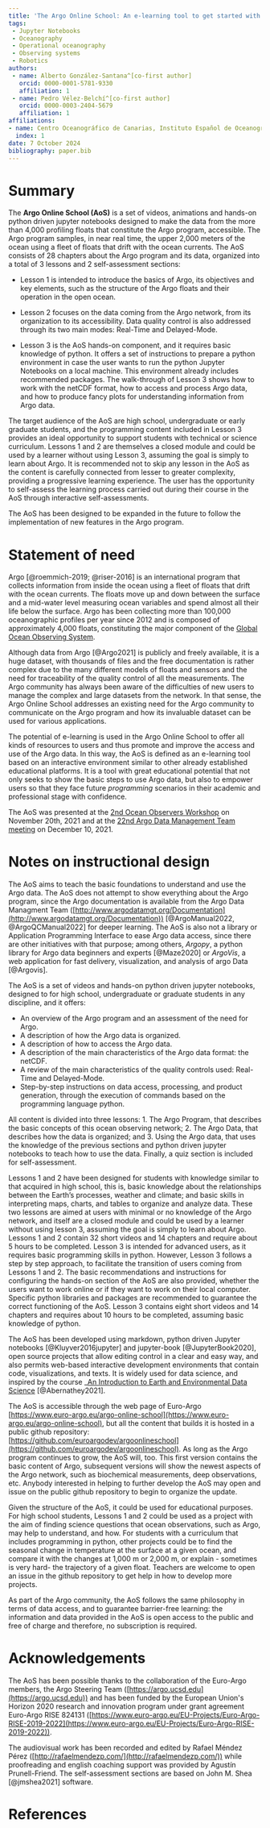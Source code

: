 ```yaml
---
title: 'The Argo Online School: An e-learning tool to get started with Argo'
tags:
 - Jupyter Notebooks
 - Oceanography
 - Operational oceanography
 - Observing systems
 - Robotics
authors:
 - name: Alberto González-Santana^[co-first author]
   orcid: 0000-0001-5781-9330
   affiliation: 1
 - name: Pedro Vélez-Belchí^[co-first author]
   orcid: 0000-0003-2404-5679
   affiliation: 1
affiliations:
- name: Centro Oceanográfico de Canarias, Instituto Español de Oceanografía (IEO - CSIC)
  index: 1
date: 7 October 2024
bibliography: paper.bib
---
```


# Summary

The **Argo Online School (AoS)** is a set of videos, animations and hands-on python driven jupyter notebooks designed to make the data from the more than 4,000 profiling floats that constitute the Argo program, accessible. The Argo program samples, in near real time, the upper 2,000 meters of the ocean using a fleet of floats that drift with the ocean currents. The AoS consists of 28 chapters about the Argo program and its data, organized into a total of 3 lessons and 2 self-assessment sections:

* Lesson 1 is intended to introduce the basics of Argo, its objectives and key elements, such as the structure of the Argo floats and their operation in the open ocean.

* Lesson 2 focuses on the data coming from the Argo network, from its organization to its accessibility. Data quality control is also addressed through its two main modes: Real-Time and Delayed-Mode.

* Lesson 3 is the AoS hands-on component, and it requires basic knowledge of python. It offers a set of instructions to prepare a python environment in case the user wants to run the python Jupyter Notebooks on a local machine. This environment already includes recommended packages. The walk-through of Lesson 3 shows how to work with the netCDF format, how to access and process Argo data, and how to produce fancy plots for understanding information from Argo data.

The target audience of the AoS are high school, undergraduate or early graduate students, and the programming content included in Lesson 3 provides an ideal opportunity to support students with technical or science curriculum. Lessons 1 and 2 are themselves a closed module and could be used by a learner without using Lesson 3, assuming the goal is simply to learn about Argo.  It is recommended not to skip any lesson in the AoS as the content is carefully connected from lesser to greater complexity, providing a progressive learning experience. The user has the opportunity to self-assess the learning process carried out during their course in the AoS through interactive self-assessments.

The AoS has been designed to be expanded in the future to follow the implementation of new features in the Argo program.

# Statement of need

Argo [@roemmich-2019; @riser-2016] is an international program that collects information from inside the ocean using a fleet of floats that drift with the ocean currents. The floats move up and down between the surface and a mid-water level measuring ocean variables and spend almost all their life below the surface. Argo has been collecting more than 100,000 oceanographic profiles per year since 2012 and is composed of approximately 4,000 floats, constituting the major component of the [Global Ocean Observing System](https://www.goosocean.org/).

Although data from Argo [@Argo2021] is publicly and freely available, it is a huge dataset, with thousands of files and the free documentation is rather complex due to the many different models of floats and sensors and the need for traceability of the quality control of all the measurements. The Argo community has always been aware of the difficulties of new users to manage the complex and large datasets from the network. In that sense, the Argo Online School addresses an existing need for the Argo community to communicate on the Argo program and how its invaluable dataset can be used for various applications.

The potential of e-learning is used in the Argo Online School to offer all kinds of resources to users and thus promote and improve the access and use of the Argo data. In this way, the AoS is defined as an e-learning tool based on an interactive environment similar to other already established educational platforms. It is a tool with great educational potential that not only seeks to show the basic steps to use Argo data, but also to empower users so that they face future _programming_ scenarios in their academic and professional stage with confidence.

The AoS was presented at the [2nd Ocean Observers Workshop](https://bit.ly/3pUChmJ) on November 20th, 2021  and at the [22nd Argo Data Management Team meeting](https://bit.ly/3e39rLL) on December 10, 2021.

# Notes on instructional design

The AoS aims to teach the basic foundations to understand and use the Argo data. The AoS does not attempt to show everything about the Argo program, since the Argo documentation is available from the Argo Data Managment Team ([http://www.argodatamgt.org/Documentation](http://www.argodatamgt.org/Documentation)) [@ArgoManual2022, @ArgoQCManual2022] for deeper learning. The AoS is also not a library or Application Programming Interface to ease Argo data access, since there are other initiatives with that purpose; among others, *Argopy*, a python library for Argo data beginners and experts [@Maze2020] or  *ArgoVis*, a web application for fast delivery, visualization, and analysis of argo Data [@Argovis].

The AoS is a set of videos and hands-on python driven jupyter notebooks, designed to for high school, undergraduate or graduate students in any discipline, and it offers:

* An overview of the Argo program and an assessment of the need for Argo.
* A description of how the Argo data is organized.
* A description of how to access the Argo data.
* A description of the main characteristics of the Argo data format: the netCDF.
* A review of the main characteristics of the quality controls used: Real-Time and Delayed-Mode.
* Step-by-step instructions on data access, processing, and product generation, through the execution of commands based on the programming language python.

All content is divided into three lessons: 1. The Argo Program, that describes the basic concepts of this ocean observing network; 2. The Argo Data, that describes how the data is organized; and 3. Using the Argo data, that uses the knowledge of the previous sections and python driven jupyter notebooks to teach how to use the data. Finally, a quiz section is included for self-assessment.

Lessons 1 and 2 have been designed for students with knowledge similar to that acquired in high school, this is, basic knowledge about the relationships between the Earth’s processes, weather and climate; and basic skills in interpreting maps, charts, and tables to organize and analyze data. These two lessons are aimed at users with minimal or no knowledge of the Argo network, and itself are a closed module and could be used by a learner without using lesson 3, assuming the goal is simply to learn about Argo. Lessons 1 and 2 contain 32 short videos and 14 chapters and require about 5 hours to be completed. Lesson 3 is intended for advanced users, as it requires basic programming skills in python. However, Lesson 3 follows a step by step approach, to facilitate the transition of users coming from Lessons 1 and 2. The basic recommendations and instructions for configuring the hands-on section of the AoS are also provided, whether the users want to work online or if they want to work on their local computer. Specific python libraries and packages are recommended to guarantee the correct functioning of the AoS. Lesson 3 contains eight short videos and 14 chapters and requires about 10 hours to be completed, assuming basic knowledge of python.

The AoS has been developed using markdown, python driven Jupyter notebooks [@Kluyver2016jupyter] and jupyter-book [@JupyterBook2020], open source projects that allow editing control in a clear and easy way, and also permits web-based interactive development environments that contain code, visualizations, and texts. It is widely used for data science, and inspired by the course _[An Introduction to Earth and Environmental Data Science](https://earth-env-data-science.github.io/intro.html) [@Abernathey2021]. 

The AoS is accessible through the web page of Euro-Argo [https://www.euro-argo.eu/argo-online-school](https://www.euro-argo.eu/argo-online-school), but all the content that builds it is hosted in a public github repository: [https://github.com/euroargodev/argoonlineschool](https://github.com/euroargodev/argoonlineschool). As long as the Argo program continues to grow, the AoS will, too. This first version contains the basic content of Argo, subsequent versions will show the newest aspects of the Argo network, such as biochemical measurements, deep observations, etc. Anybody interested in helping to further develop the AoS may open and issue on the public github repository to begin to organize the update.

Given the structure of the AoS, it could be used for educational purposes. For high school students, Lessons 1 and 2 could be used as a project with the aim of finding science questions that ocean observations, such as Argo,  may help to understand, and how.  For students with a curriculum that includes programming in python, other projects could be to find the seasonal change in temperature at the surface at a given ocean, and compare it with the changes at 1,000 m or 2,000 m, or explain - sometimes is very hard- the trajectory of a given float.  Teachers are welcome to open an issue in the github repository to get help in how to develop more projects.

As part of the Argo community, the AoS follows the same philosophy in terms of data access, and to guarantee barrier-free learning: the information and data provided in the AoS is open access to the public and free of charge and therefore, no subscription is required.

# Acknowledgements

The AoS has been possible thanks to the collaboration of the Euro-Argo members, the Argo Steering Team ([https://argo.ucsd.edu](https://argo.ucsd.edu)) and has been funded by the European Union's Horizon 2020 research and innovation program under grant agreement Euro-Argo RISE 824131 ([https://www.euro-argo.eu/EU-Projects/Euro-Argo-RISE-2019-2022](https://www.euro-argo.eu/EU-Projects/Euro-Argo-RISE-2019-2022)).

The audiovisual work has been recorded and edited by Rafael Méndez Pérez ([http://rafaelmendezp.com/](http://rafaelmendezp.com/)) while proofreading and english coaching support was provided by Agustín Prunell-Friend. The self-assessment sections are based on John M. Shea [@jmshea2021] software.

# References
